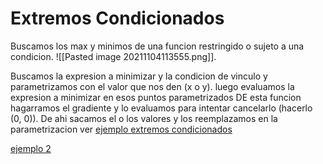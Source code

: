 # Extremos Condicionados
Buscamos los max y minimos de una funcion restringido o sujeto a una condicion.
![[Pasted image 20211104113555.png]].

Buscamos la expresion a minimizar y la condicion de vinculo y parametrizamos con el valor que nos den (x o y). luego evaluamos la expresion a minimizar en esos puntos parametrizados
DE esta funcion hagarramos el gradiente y lo evaluamos para intentar cancelarlo (hacerlo (0, 0)). De ahi sacamos el o los valores y los reemplazamos en la parametrizacion ver [ejemplo extremos condicionados](https://youtu.be/3FfhEi2nn_c?t=853)

[ejemplo 2](https://youtu.be/3FfhEi2nn_c?t=1670)